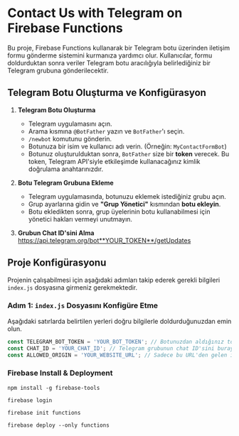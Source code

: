 # Contact Us with Telegram on Firebase Functions

Bu proje, Firebase Functions kullanarak bir Telegram botu üzerinden iletişim formu gönderme sistemini kurmanıza yardımcı olur. Kullanıcılar, formu doldurduktan sonra veriler Telegram botu aracılığıyla belirlediğiniz bir Telegram grubuna gönderilecektir.

## Telegram Botu Oluşturma ve Konfigürasyon

1. **Telegram Botu Oluşturma**
   - Telegram uygulamasını açın.
   - Arama kısmına `@BotFather` yazın ve `BotFather`'ı seçin.
   - `/newbot` komutunu gönderin.
   - Botunuza bir isim ve kullanıcı adı verin. (Örneğin: `MyContactFormBot`)
   - Botunuz oluşturulduktan sonra, `BotFather` size bir **token** verecek. Bu token, Telegram API'siyle etkileşimde kullanacağınız kimlik doğrulama anahtarınızdır.

2. **Botu Telegram Grubuna Ekleme**
   - Telegram uygulamasında, botunuzu eklemek istediğiniz grubu açın.
   - Grup ayarlarına gidin ve **"Grup Yönetici"** kısmından **botu ekleyin**.
   - Botu ekledikten sonra, grup üyelerinin botu kullanabilmesi için yönetici hakları vermeyi unutmayın.

3. **Grubun Chat ID'sini Alma**
   https://api.telegram.org/bot**YOUR_TOKEN**/getUpdates

## Proje Konfigürasyonu

Projenin çalışabilmesi için aşağıdaki adımları takip ederek gerekli bilgileri `index.js` dosyasına girmeniz gerekmektedir.

### Adım 1: `index.js` Dosyasını Konfigüre Etme

Aşağıdaki satırlarda belirtilen yerleri doğru bilgilerle doldurduğunuzdan emin olun.

```javascript
const TELEGRAM_BOT_TOKEN = 'YOUR_BOT_TOKEN'; // Botunuzdan aldığınız token'ı buraya yapıştırın.
const CHAT_ID = 'YOUR_CHAT_ID'; // Telegram grubunun chat ID'sini buraya yazın.
const ALLOWED_ORIGIN = 'YOUR_WEBSITE_URL'; // Sadece bu URL'den gelen istekleri kabul etmek için sitenizin URL'sini buraya yazın.
```

### Firebase Install & Deployment

```shell 
npm install -g firebase-tools
```

```shell 
firebase login
```

```shell 
firebase init functions
```

```shell 
firebase deploy --only functions
```
